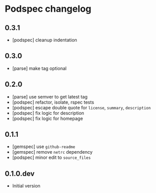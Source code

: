 # Podspec changelog

## 0.3.1

- [podspec] cleanup indentation

## 0.3.0

- [parse] make tag optional

## 0.2.0

- [parse] use semver to get latest tag
- [podspec] refactor, isolate, rspec tests
- [podspec] escape double quote for `license`, `summary`, `description`
- [podspec] fix logic for description
- [podspec] fix logic for homepage

## 0.1.1

- [gemspec] use `github-readme`
- [gemspec] remove `netrc` dependency
- [podspec] minor edit to `source_files`

## 0.1.0.dev

- Initial version
